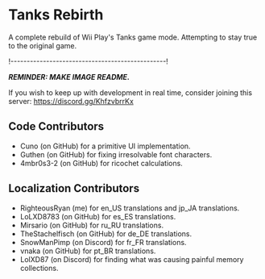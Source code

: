 # Tanks Rebirth
A complete rebuild of Wii Play's Tanks game mode. Attempting to stay true to the original game.

!------------------------------------------------!

***REMINDER: MAKE IMAGE README.***

If you wish to keep up with development in real time, consider joining this server: https://discord.gg/KhfzvbrrKx

## Code Contributors

- Cuno (on GitHub) for a primitive UI implementation.
- Guthen (on GitHub) for fixing irresolvable font characters.
- 4mbr0s3-2 (on GitHub) for ricochet calculations.

## Localization Contributors

- RighteousRyan (me) for en_US translations and jp_JA translations.
- LoLXD8783 (on GitHub) for es_ES translations.
- Mirsario (on GitHub) for ru_RU translations.
- TheStachelfisch (on GitHub) for de_DE translations.
- SnowManPimp (on Discord) for fr_FR translations.
- vnaka (on GitHub) for pt_BR translations.
- LolXD87 (on Discord) for finding what was causing painful memory collections.
